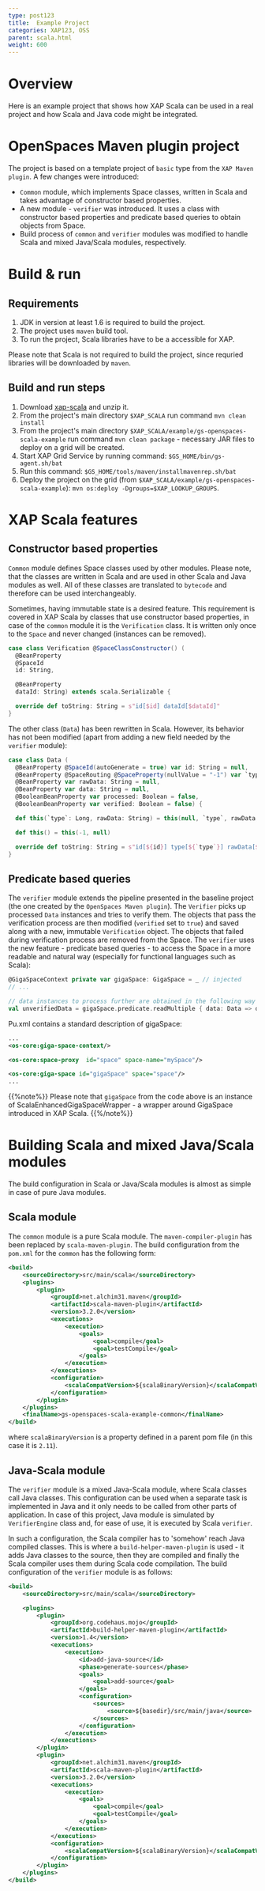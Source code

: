 ```yaml
---
type: post123
title:  Example Project
categories: XAP123, OSS
parent: scala.html
weight: 600
---
```




# Overview

Here is an example project that shows how XAP Scala can be used in a real project and how Scala and Java code might be integrated.

#  OpenSpaces Maven plugin project

The project is based on a template project of `basic` type from the `XAP Maven plugin`. A few changes were introduced:

- `Common` module, which implements Space classes,  written in Scala and takes advantage of constructor based properties.
- A new module - `verifier` was introduced. It uses a class with constructor based properties and predicate based queries to obtain objects from Space.
- Build process of `common` and `verifier` modules was modified to handle Scala and mixed Java/Scala modules, respectively.

#  Build & run

## Requirements
1. JDK in version at least 1.6 is required to build the project.
2. The project uses `maven` build tool.
3. To run the project, Scala libraries have to be a accessible for XAP.

Please note that Scala is not required to build the project, since requried libraries will be downloaded by `maven`.

## Build and run steps
1. Download [xap-scala](https://github.com/Gigaspaces/xap-scala/archive/10.2.0_ga_build13800_07_28_2015.zip) and unzip it.
2. From the project's main directory `$XAP_SCALA` run command `mvn clean install`
3. From the project's main directory `$XAP_SCALA/example/gs-openspaces-scala-example` run command `mvn clean package` - necessary JAR files to deploy on a grid will be created.
4. Start XAP Grid Service by running command: `$GS_HOME/bin/gs-agent.sh/bat`
5. Run this command: `$GS_HOME/tools/maven/installmavenrep.sh/bat`
6. Deploy the project on the grid (from `$XAP_SCALA/example/gs-openspaces-scala-example`): `mvn os:deploy -Dgroups=$XAP_LOOKUP_GROUPS`.

#  XAP Scala features

## Constructor based properties

`Common` module defines Space classes used by other modules. Please note, that the classes are written in Scala and are used in other Scala and Java modules as well. All of these classes are translated to `bytecode` and therefore can be used interchangeably.

Sometimes, having immutable state is a desired feature. This requirement is covered in XAP Scala by classes that use constructor based properties, in case of the `common` module it is the `Verification` class. It is written only once to the `Space` and never changed (instances can be removed).



```scala
case class Verification @SpaceClassConstructor() (
  @BeanProperty
  @SpaceId
  id: String,

  @BeanProperty
  dataId: String) extends scala.Serializable {

  override def toString: String = s"id[$id] dataId[$dataId]"
}
```

The other class (`Data`) has been rewritten in Scala. However, its behavior has not been modified (apart from adding a new field needed by the `verifier` module):


```scala
case class Data (
  @BeanProperty @SpaceId(autoGenerate = true) var id: String = null,
  @BeanProperty @SpaceRouting @SpaceProperty(nullValue = "-1") var `type`: Long = -1,
  @BeanProperty var rawData: String = null,
  @BeanProperty var data: String = null,
  @BooleanBeanProperty var processed: Boolean = false,
  @BooleanBeanProperty var verified: Boolean = false) {

  def this(`type`: Long, rawData: String) = this(null, `type`, rawData, null, false, false)

  def this() = this(-1, null)

  override def toString: String = s"id[${id}] type[${`type`}] rawData[${rawData}] data[${data}] processed[${processed}] verified[${verified}]"
}
```

## Predicate based queries

The `verifier` module extends the pipeline presented in the baseline project (the one created by the `OpenSpaces Maven plugin`). The `Verifier` picks up processed `Data` instances and tries to verify them. The objects that pass the verification process are then modified (`verified` set to `true`) and saved along with a new, immutable `Verification` object. The objects that failed during verification process are removed from the Space. The `verifier` uses the new feature - predicate based queries - to access the Space in a more readable and natural way (especially for functional languages such as Scala):


```scala
@GigaSpaceContext private var gigaSpace: GigaSpace = _ // injected
// ...

// data instances to process further are obtained in the following way
val unverifiedData = gigaSpace.predicate.readMultiple { data: Data => data.processed == true && data.verified == false }
```

Pu.xml contains a standard description of gigaSpace:


```xml
...
<os-core:giga-space-context/>

<os-core:space-proxy  id="space" space-name="mySpace"/>

<os-core:giga-space id="gigaSpace" space="space"/>
...
```

{{%note%}}
Please note that `gigaSpace` from the code above is an instance of ScalaEnhancedGigaSpaceWrapper - a wrapper around GigaSpace introduced in XAP Scala.
{{%/note%}}

#  Building Scala and mixed Java/Scala modules

The build configuration in Scala or Java/Scala modules is almost as simple in case of pure Java modules.

## Scala module

The `common` module is a pure Scala module. The `maven-compiler-plugin` has been replaced by `scala-maven-plugin`. The build configuration from the `pom.xml` for the `common` has the following form:


```xml
<build>
    <sourceDirectory>src/main/scala</sourceDirectory>
    <plugins>
        <plugin>
            <groupId>net.alchim31.maven</groupId>
            <artifactId>scala-maven-plugin</artifactId>
            <version>3.2.0</version>
            <executions>
                <execution>
                    <goals>
                        <goal>compile</goal>
                        <goal>testCompile</goal>
                    </goals>
                </execution>
            </executions>
            <configuration>
                <scalaCompatVersion>${scalaBinaryVersion}</scalaCompatVersion>
            </configuration>
        </plugin>
    </plugins>
    <finalName>gs-openspaces-scala-example-common</finalName>
</build>
```
where `scalaBinaryVersion` is a property defined in a parent pom file (in this case it is `2.11`).

## Java-Scala module

The `verifier` module is a mixed Java-Scala module, where Scala classes call Java classes. This configuration can be used when a separate task is implemented in Java and it only needs to be called from other parts of application. In case of this project, Java module is simulated by `VerifierEngine` class and, for ease of use, it is executed by Scala `verifier`.

In such a configuration, the Scala compiler has to 'somehow' reach Java compiled classes. This is where a `build-helper-maven-plugin` is used - it adds Java classes to the source, then they are compiled and finally the Scala compiler uses them during Scala code compilation. The build configuration of the `verifier` module is as follows:


```xml
<build>
    <sourceDirectory>src/main/scala</sourceDirectory>

    <plugins>
        <plugin>
            <groupId>org.codehaus.mojo</groupId>
            <artifactId>build-helper-maven-plugin</artifactId>
            <version>1.4</version>
            <executions>
                <execution>
                    <id>add-java-source</id>
                    <phase>generate-sources</phase>
                    <goals>
                        <goal>add-source</goal>
                    </goals>
                    <configuration>
                        <sources>
                            <source>${basedir}/src/main/java</source>
                        </sources>
                    </configuration>
                </execution>
            </executions>
        </plugin>
        <plugin>
            <groupId>net.alchim31.maven</groupId>
            <artifactId>scala-maven-plugin</artifactId>
            <version>3.2.0</version>
            <executions>
                <execution>
                    <goals>
                        <goal>compile</goal>
                        <goal>testCompile</goal>
                    </goals>
                </execution>
            </executions>
            <configuration>
                <scalaCompatVersion>${scalaBinaryVersion}</scalaCompatVersion>
            </configuration>
        </plugin>
    </plugins>
</build>
```
